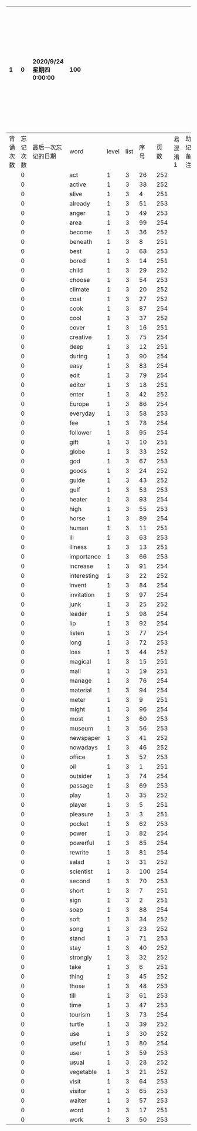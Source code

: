 |1|0|2020/9/24 星期四 0:00:00|100|||||||本行表示本列表背诵次数，最后一次遗忘率和最后一次背诵时间|
|:--|:--|:--|:--|:--|:--|:--|:--|:--|:--|:--|
|背诵次数|忘记次数|最后一次忘记的日期|word|level|list|序号|页数|易混淆1|助记备注||
||0||act|1|3|26|252||||
||0||active|1|3|38|252||||
||0||alive|1|3|4|251||||
||0||already|1|3|51|253||||
||0||anger|1|3|49|253||||
||0||area|1|3|99|254||||
||0||become|1|3|36|252||||
||0||beneath|1|3|8|251||||
||0||best|1|3|68|253||||
||0||bored|1|3|14|251||||
||0||child|1|3|29|252||||
||0||choose|1|3|54|253||||
||0||climate|1|3|20|252||||
||0||coat|1|3|27|252||||
||0||cook|1|3|87|254||||
||0||cool|1|3|37|252||||
||0||cover|1|3|16|251||||
||0||creative|1|3|75|254||||
||0||deep|1|3|12|251||||
||0||during|1|3|90|254||||
||0||easy|1|3|83|254||||
||0||edit|1|3|79|254||||
||0||editor|1|3|18|251||||
||0||enter|1|3|42|252||||
||0||Europe|1|3|86|254||||
||0||everyday|1|3|58|253||||
||0||fee|1|3|78|254||||
||0||follower|1|3|95|254||||
||0||gift|1|3|10|251||||
||0||globe|1|3|33|252||||
||0||god|1|3|67|253||||
||0||goods|1|3|24|252||||
||0||guide|1|3|43|252||||
||0||gulf|1|3|53|253||||
||0||heater|1|3|93|254||||
||0||high|1|3|55|253||||
||0||horse|1|3|89|254||||
||0||human|1|3|11|251||||
||0||ill|1|3|63|253||||
||0||illness|1|3|13|251||||
||0||importance|1|3|66|253||||
||0||increase|1|3|91|254||||
||0||interesting|1|3|22|252||||
||0||invent|1|3|84|254||||
||0||invitation|1|3|97|254||||
||0||junk|1|3|25|252||||
||0||leader|1|3|98|254||||
||0||lip|1|3|92|254||||
||0||listen|1|3|77|254||||
||0||long|1|3|72|253||||
||0||loss|1|3|44|252||||
||0||magical|1|3|15|251||||
||0||mall|1|3|19|251||||
||0||manage|1|3|76|254||||
||0||material|1|3|94|254||||
||0||meter|1|3|9|251||||
||0||might|1|3|96|254||||
||0||most|1|3|60|253||||
||0||museum|1|3|56|253||||
||0||newspaper|1|3|41|252||||
||0||nowadays|1|3|46|252||||
||0||office|1|3|52|253||||
||0||oil|1|3|1|251||||
||0||outsider|1|3|74|254||||
||0||passage|1|3|69|253||||
||0||play|1|3|35|252||||
||0||player|1|3|5|251||||
||0||pleasure|1|3|3|251||||
||0||pocket|1|3|62|253||||
||0||power|1|3|82|254||||
||0||powerful|1|3|85|254||||
||0||rewrite|1|3|81|254||||
||0||salad|1|3|31|252||||
||0||scientist|1|3|100|254||||
||0||second|1|3|70|253||||
||0||short|1|3|7|251||||
||0||sign|1|3|2|251||||
||0||soap|1|3|88|254||||
||0||soft|1|3|34|252||||
||0||song|1|3|23|252||||
||0||stand|1|3|71|253||||
||0||stay|1|3|40|252||||
||0||strongly|1|3|32|252||||
||0||take|1|3|6|251||||
||0||thing|1|3|45|252||||
||0||those|1|3|48|253||||
||0||till|1|3|61|253||||
||0||time|1|3|47|253||||
||0||tourism|1|3|73|254||||
||0||turtle|1|3|39|252||||
||0||use|1|3|30|252||||
||0||useful|1|3|80|254||||
||0||user|1|3|59|253||||
||0||usual|1|3|28|252||||
||0||vegetable|1|3|21|252||||
||0||visit|1|3|64|253||||
||0||visitor|1|3|65|253||||
||0||waiter|1|3|57|253||||
||0||word|1|3|17|251||||
||0||work|1|3|50|253||||
